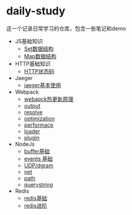 # daily-study
这一个记录日常学习的仓库，包含一些笔记和demo

* JS基础知识
    * [Set数据结构](./JS/Set.md)
    * [Map数据结构](./JS/Map.md)
* HTTP基础知识
    * [HTTP状态码](./HTTP/状态码.md)
* Jaeger
    * [jaeger基本使用](./Jaeger/使用.md)
* Webpack
    * [webapck热更新原理](./Webpack/热更新原理.md)
    * [output](./Webpack/output.md)
    * [resolve](./Webpack/resolve.md)
    * [optimization](./Webpack/optimization.md)
    * [performace](./Webpack/performance.md)
    * [loader](./Webpack/loader.md)
    * [plugin](./Webpack/plugin.md)
* NodeJs
    * [buffer基础](./Nodejs/buffer.md)
    * [events 基础](./Nodejs/events.md)
    * [UDP/dgram](./Nodejs/dgram.md)
    * [net](./Nodejs/net.md)
    * [path](./Nodejs/path.md)
    * [querystring](./Nodejs/querystring.md)
* Redis
    * [redis基础](./Redis/redis基础.md)
    * [redis进阶](./Redis/redis进阶.md)

